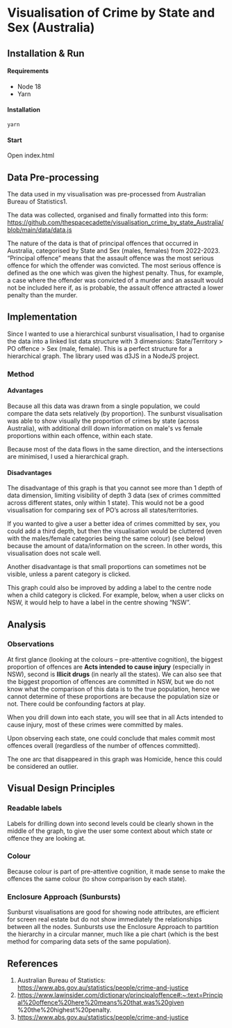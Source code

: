 # Visualisation of Crime by State and Sex (Australia)

## Installation & Run

#### Requirements
* Node 18
* Yarn

#### Installation
```
yarn
```

#### Start
Open index.html

## Data Pre-processing 

The data used in my visualisation was pre-processed from Australian Bureau of Statistics1.

The data was collected, organised and finally formatted into this form:
https://github.com/thespacecadette/visualisation_crime_by_state_Australia/blob/main/data/data.js 

The nature of the data is that of principal offences that occurred in Australia, categorised by State and Sex (males, females) from 2022-2023.  “Principal offence” means that the assault offence was the most serious offence for which the offender was convicted. The most serious offence is defined as the one which was given the highest penalty. Thus, for example, a case where the offender was convicted of a murder and an assault would not be included here if, as is probable, the assault offence attracted a lower penalty than the murder. 

## Implementation

Since I wanted to use a hierarchical sunburst visualisation, I had to organise the data into a linked list data structure with 3 dimensions: State/Territory > PO offence > Sex (male, female). This is a perfect structure for a hierarchical graph. The library used was d3JS in a NodeJS project.  

### Method
#### Advantages
Because all this data was drawn from a single population, we could compare the data sets relatively (by proportion). The sunburst visualisation was able to show visually the proportion of crimes by state (across Australia), with additional drill down information on male's vs female proportions within each offence, within each state. 

Because most of the data flows in the same direction, and the intersections are minimised, I used a hierarchical graph.  

#### Disadvantages 
The disadvantage of this graph is that you cannot see more than 1 depth of data dimension, limiting visibility of depth 3 data (sex of crimes committed across different states, only within 1 state). This would not be a good visualisation for comparing sex of PO’s across all states/territories.

If you wanted to give a user a better idea of crimes committed by sex, you could add a third depth, but then the visualisation would be cluttered (even with the males/female categories being the same colour) (see below) because the amount of data/information on the screen. In other words, this visualisation does not scale well.

Another disadvantage is that small proportions can sometimes not be visible, unless a parent category is clicked.

This graph could also be improved by adding a label to the centre node when a child category is clicked. For example, below, when a user clicks on NSW, it would help to have a label in the centre showing “NSW”.

## Analysis

### Observations

At first glance (looking at the colours – pre-attentive cognition), the biggest proportion of offences are **Acts intended to cause injury** (especially in NSW), second is **Illicit drugs** (in nearly all the states). We can also see that the biggest proportion of offences are committed in NSW, but we do not know what the comparison of this data is to the true population, hence we cannot determine of these proportions are because the population size or not. There could be confounding factors at play.  

When you drill down into each state, you will see that in all Acts intended to cause injury, most of these crimes were committed by males.

Upon observing each state, one could conclude that males commit most offences overall (regardless of the number of offences committed).

The one arc that disappeared in this graph was Homicide, hence this could be considered an outlier.  

## Visual Design Principles

### Readable labels
Labels for drilling down into second levels could be clearly shown in the middle of the graph, to give the user some context about which state or offence they are looking at.  

### Colour
Because colour is part of pre-attentive cognition, it made sense to make the offences the same colour (to show comparison by each state).  

### Enclosure Approach (Sunbursts)

Sunburst visualisations are good for showing node attributes, are efficient for screen real estate but do not show immediately the relationships between all the nodes.  Sunbursts use the Enclosure Approach to partition the hierarchy in a circular manner, much like a pie chart (which is the best method for comparing data sets of the same population). 

## References

1. Australian Bureau of Statistics: https://www.abs.gov.au/statistics/people/crime-and-justice
2. https://www.lawinsider.com/dictionary/principaloffence#:~:text=Principal%20offence%20here%20means%20that,was%20given %20the%20highest%20penalty.
3. https://www.abs.gov.au/statistics/people/crime-and-justice 
